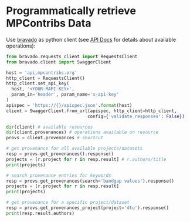 
# Programmatically retrieve MPContribs Data

Use [bravado](https://bravado.readthedocs.io) as python client
(see [API Docs](https://api.mpcontribs.org) for details about available operations):

```python
from bravado.requests_client import RequestsClient
from bravado.client import SwaggerClient

host = 'api.mpcontribs.org'
http_client = RequestsClient()
http_client.set_api_key(
  host, '<YOUR-MAPI-KEY>',
  param_in='header', param_name='x-api-key'
)
apispec = 'https://{}/apispec.json'.format(host)
client = SwaggerClient.from_url(apispec, http_client=http_client,
                               config={'validate_responses': False})

dir(client) # available resources
dir(client.provenances) # operations available on resource
provs = client.provenances # shortcut

# get provenance for all available projects/datasets
resp = provs.get_provenances().response()
projects = [r.project for r in resp.result] # r.authors/title
print(projects)

# search provenance entries for keywords
resp = provs.get_provenances(search='bandgap values').response()
projects = [r.project for r in resp.result]
print(projects)

# get provenance for a specific project/dataset
resp = provs.get_provenances_project(project='dtu').response()
print(resp.result.authors)
```
